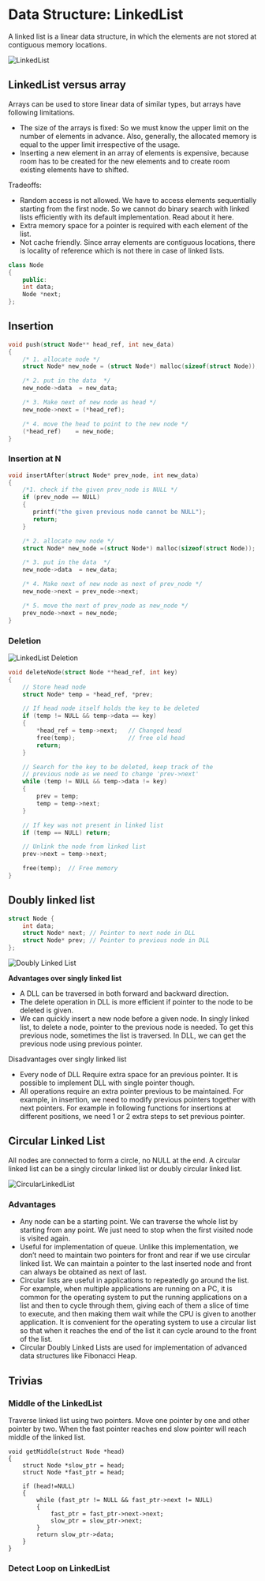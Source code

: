 # Data Structure: LinkedList


A linked list is a linear data structure, in which the elements are not stored at contiguous memory locations.

![LinkedList](assets/heap/linkedlist.png)

## LinkedList versus array
Arrays can be used to store linear data of similar types, but arrays have following limitations.
- The size of the arrays is fixed: So we must know the upper limit on the number of elements in advance. Also, generally, the allocated memory is equal to the upper limit irrespective of the usage.
- Inserting a new element in an array of elements is expensive, because room has to be created for the new elements and to create room existing elements have to shifted.

Tradeoffs:
- Random access is not allowed. We have to access elements sequentially starting from the first node. So we cannot do binary search with linked lists efficiently with its default implementation. Read about it here.
- Extra memory space for a pointer is required with each element of the list.
- Not cache friendly. Since array elements are contiguous locations, there is locality of reference which is not there in case of linked lists.

```cpp
class Node  
{  
    public:
    int data;  
    Node *next;  
};
```

## Insertion
```cpp
void push(struct Node** head_ref, int new_data)
{
    /* 1. allocate node */
    struct Node* new_node = (struct Node*) malloc(sizeof(struct Node));

    /* 2. put in the data  */
    new_node->data  = new_data;

    /* 3. Make next of new node as head */
    new_node->next = (*head_ref);

    /* 4. move the head to point to the new node */
    (*head_ref)    = new_node;
}
```

### Insertion at N
```cpp
void insertAfter(struct Node* prev_node, int new_data)
{
    /*1. check if the given prev_node is NULL */
    if (prev_node == NULL)  
    {  
       printf("the given previous node cannot be NULL");        
       return;   
    }   

    /* 2. allocate new node */
    struct Node* new_node =(struct Node*) malloc(sizeof(struct Node));

    /* 3. put in the data  */
    new_node->data  = new_data;

    /* 4. Make next of new node as next of prev_node */
    new_node->next = prev_node->next;  

    /* 5. move the next of prev_node as new_node */
    prev_node->next = new_node;
}
```

### Deletion

![LinkedList Deletion](assets/heap/linkedlistdeletion.png)
```cpp
void deleteNode(struct Node **head_ref, int key)
{
    // Store head node
    struct Node* temp = *head_ref, *prev;

    // If head node itself holds the key to be deleted
    if (temp != NULL && temp->data == key)
    {
        *head_ref = temp->next;   // Changed head
        free(temp);               // free old head
        return;
    }

    // Search for the key to be deleted, keep track of the
    // previous node as we need to change 'prev->next'
    while (temp != NULL && temp->data != key)
    {
        prev = temp;
        temp = temp->next;
    }

    // If key was not present in linked list
    if (temp == NULL) return;

    // Unlink the node from linked list
    prev->next = temp->next;

    free(temp);  // Free memory
}
```

## Doubly linked list

```cpp
struct Node {
    int data;
    struct Node* next; // Pointer to next node in DLL
    struct Node* prev; // Pointer to previous node in DLL
};
```

![Doubly Linked List](assets/heap/doublylinkedlist.png)

**Advantages over singly linked list**
- A DLL can be traversed in both forward and backward direction.
- The delete operation in DLL is more efficient if pointer to the node to be deleted is given.
- We can quickly insert a new node before a given node.
In singly linked list, to delete a node, pointer to the previous node is needed. To get this previous node, sometimes the list is traversed. In DLL, we can get the previous node using previous pointer.


Disadvantages over singly linked list
- Every node of DLL Require extra space for an previous pointer. It is possible to implement DLL with single pointer though.
- All operations require an extra pointer previous to be maintained. For example, in insertion, we need to modify previous pointers together with next pointers. For example in following functions for insertions at different positions, we need 1 or 2 extra steps to set previous pointer.

## Circular Linked List

All nodes are connected to form a circle, no NULL at the end. A circular linked list can be a singly circular linked list or doubly circular linked list.

![CircularLinkedList](assets/heap/circularlinkedlist.png)

### Advantages

- Any node can be a starting point. We can traverse the whole list by starting from any point. We just need to stop when the first visited node is visited again.
- Useful for implementation of queue. Unlike this implementation, we don’t need to maintain two pointers for front and rear if we use circular linked list. We can maintain a pointer to the last inserted node and front can always be obtained as next of last.
- Circular lists are useful in applications to repeatedly go around the list. For example, when multiple applications are running on a PC, it is common for the operating system to put the running applications on a list and then to cycle through them, giving each of them a slice of time to execute, and then making them wait while the CPU is given to another application. It is convenient for the operating system to use a circular list so that when it reaches the end of the list it can cycle around to the front of the list.
- Circular Doubly Linked Lists are used for implementation of advanced data structures like Fibonacci Heap.


## Trivias


### Middle of the LinkedList

Traverse linked list using two pointers. Move one pointer by one and other pointer by two. When the fast pointer reaches end slow pointer will reach middle of the linked list.

```
void getMiddle(struct Node *head)
{
    struct Node *slow_ptr = head;
    struct Node *fast_ptr = head;

    if (head!=NULL)
    {
        while (fast_ptr != NULL && fast_ptr->next != NULL)
        {
            fast_ptr = fast_ptr->next->next;
            slow_ptr = slow_ptr->next;
        }
        return slow_ptr->data;
    }
}
```


### Detect Loop on LinkedList
